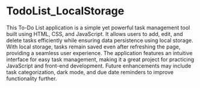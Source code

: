 # TodoList_LocalStorage

This To-Do List application is a simple yet powerful task management tool built using HTML, CSS, and JavaScript. It allows users to add, edit, and delete tasks efficiently while ensuring data persistence using local storage. With local storage, tasks remain saved even after refreshing the page, providing a seamless user experience. The application features an intuitive interface for easy task management, making it a great project for practicing JavaScript and front-end development. Future enhancements may include task categorization, dark mode, and due date reminders to improve functionality further.
